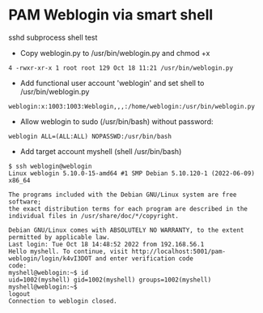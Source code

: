 # PAM Weblogin via smart shell
sshd subprocess shell test

- Copy weblogin.py to /usr/bin/weblogin.py and chmod +x

```4 -rwxr-xr-x 1 root root 129 Oct 18 11:21 /usr/bin/weblogin.py```

- Add functional user account 'weblogin' and set shell to /usr/bin/weblogin.py

```weblogin:x:1003:1003:Weblogin,,,:/home/weblogin:/usr/bin/weblogin.py```

- Allow weblogin to sudo (/usr/bin/bash) without password:

```weblogin ALL=(ALL:ALL) NOPASSWD:/usr/bin/bash```

- Add target account myshell (shell /usr/bin/bash)

```
$ ssh weblogin@weblogin
Linux weblogin 5.10.0-15-amd64 #1 SMP Debian 5.10.120-1 (2022-06-09) x86_64

The programs included with the Debian GNU/Linux system are free software;
the exact distribution terms for each program are described in the
individual files in /usr/share/doc/*/copyright.

Debian GNU/Linux comes with ABSOLUTELY NO WARRANTY, to the extent
permitted by applicable law.
Last login: Tue Oct 18 14:48:52 2022 from 192.168.56.1
Hello myshell. To continue, visit http://localhost:5001/pam-weblogin/login/k4vI3DOT and enter verification code
code:
myshell@weblogin:~$ id
uid=1002(myshell) gid=1002(myshell) groups=1002(myshell)
myshell@weblogin:~$
logout
Connection to weblogin closed.
```
